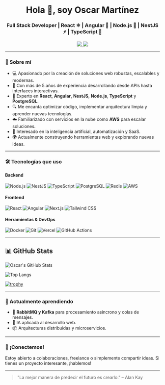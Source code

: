 <h1 align="center">Hola 👋, soy Oscar Martínez</h1>
<h3 align="center">Full Stack Developer | React ⚛️ | Angular 🔺 | Node.js 🚀 | NestJS ⚡ | TypeScript 🧠</h3>

<p align="center">
  <a href="https://www.linkedin.com/in/oscar--martínez/" target="_blank">
    <img src="https://img.shields.io/badge/LinkedIn-blue?logo=linkedin&style=for-the-badge" />
  </a>
  <a href="mailto:oscarmiguel12002@gmail.com">
    <img src="https://img.shields.io/badge/Gmail-red?logo=gmail&style=for-the-badge" />
  </a>
</p>

---

### 🧠 Sobre mí

- 💻 Apasionado por la creación de soluciones web robustas, escalables y modernas.
- 🚀 Con más de 5 años de experiencia desarrollando desde APIs hasta interfaces interactivas.
- 🧰 Experto en **React**, **Angular**, **NestJS**, **Node.js**, **TypeScript** y **PostgreSQL**.
- 🔍 Me encanta optimizar código, implementar arquitectura limpia y aprender nuevas tecnologías.
- ☁️ Familiarizado con servicios en la nube como **AWS** para escalar soluciones.
- 🤖 Interesado en la inteligencia artificial, automatización y SaaS.
- 🌍 Actualmente construyendo herramientas web y explorando nuevas ideas.

---

### 🛠️ Tecnologías que uso

#### Backend
![Node.js](https://img.shields.io/badge/-Node.js-339933?style=flat&logo=node.js&logoColor=white)
![NestJS](https://img.shields.io/badge/-NestJS-E0234E?style=flat&logo=nestjs&logoColor=white)
![TypeScript](https://img.shields.io/badge/-TypeScript-007ACC?style=flat&logo=typescript&logoColor=white)
![PostgreSQL](https://img.shields.io/badge/-PostgreSQL-336791?style=flat&logo=postgresql&logoColor=white)
![Redis](https://img.shields.io/badge/-Redis-DC382D?style=flat&logo=redis&logoColor=white)
![AWS](https://img.shields.io/badge/-AWS-232F3E?style=flat&logo=amazon-aws&logoColor=white)

#### Frontend
![React](https://img.shields.io/badge/-React-61DAFB?style=flat&logo=react&logoColor=black)
![Angular](https://img.shields.io/badge/-Angular-DD0031?style=flat&logo=angular&logoColor=white)
![Next.js](https://img.shields.io/badge/-Next.js-000000?style=flat&logo=next.js&logoColor=white)
![Tailwind CSS](https://img.shields.io/badge/-Tailwind%20CSS-38B2AC?style=flat&logo=tailwind-css&logoColor=white)

#### Herramientas & DevOps
![Docker](https://img.shields.io/badge/-Docker-2496ED?style=flat&logo=docker&logoColor=white)
![Git](https://img.shields.io/badge/-Git-F05032?style=flat&logo=git&logoColor=white)
![Vercel](https://img.shields.io/badge/-Vercel-000000?style=flat&logo=vercel&logoColor=white)
![GitHub Actions](https://img.shields.io/badge/-GitHub%20Actions-2088FF?style=flat&logo=github-actions&logoColor=white)

---

## 📊 GitHub Stats

![Oscar's GitHub Stats](https://github-readme-stats.vercel.app/api?username=oscar120020&show_icons=true&theme=tokyonight)
  
![Top Langs](https://github-readme-stats.vercel.app/api/top-langs/?username=oscar120020&layout=compact&theme=tokyonight)

[![trophy](https://github-profile-trophy.vercel.app/?username=oscar120020&theme=darkhub&margin-w=15)](https://github.com/ryo-ma/github-profile-trophy)

---

### 🌱 Actualmente aprendiendo
- 🐇 **RabbitMQ y Kafka** para procesamiento asíncrono y colas de mensajes.
- 🤖 IA aplicada al desarrollo web.
- 📦 Arquitecturas distribuidas y microservicios.

---

### 🤝 ¡Conectemos!
Estoy abierto a colaboraciones, freelance o simplemente compartir ideas. Si tienes un proyecto interesante, ¡hablemos!

---

> "La mejor manera de predecir el futuro es crearlo." – Alan Kay
